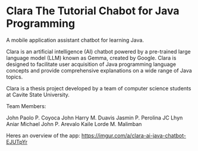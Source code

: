 # Clara The Tutorial Chabot for Java Programming

A mobile application assistant chatbot for learning Java.

Clara is an artificial intelligence (AI) chatbot powered by a pre-trained large language model (LLM) known as Gemma, created by Google. Clara is designed to facilitate user acquisition of Java programming language concepts and provide comprehensive explanations on a wide range of Java topics.

Clara is a thesis project developed by a team of computer science students at Cavite State University.

Team Members:

John Paolo P. Coyoca
John Harry M. Duavis
Jasmin P. Perolina
JC Lhyn Aniar
Michael John P. Arevalo
Kaile Lorde M. Malimban

Heres an overview of the app: https://imgur.com/a/clara-ai-java-chatbot-EJUTpYr
